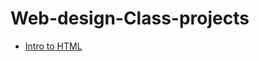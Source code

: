 # Web-design-Class-projects

<ul>
<li><a href="intro_html/index.html" target="_blank">Intro to HTML</a></li>
</ul>